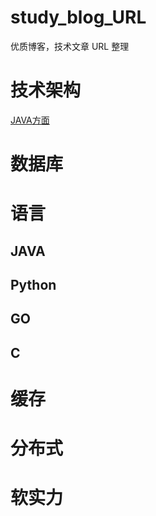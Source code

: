 # study_blog_URL
优质博客，技术文章 URL 整理

# 技术架构
 [JAVA方面](#https://github.com/robertleepeak)  
 
# 数据库

# 语言
 ## JAVA
 
 ## Python
 
 ## GO
 
 ## C

# 缓存

# 分布式

# 软实力
